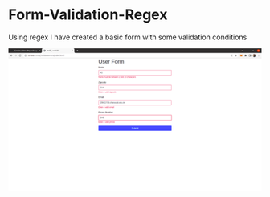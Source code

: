 # Form-Validation-Regex
Using regex I have created a basic form with some validation conditions

![alt text](https://github.com/19IT117/Form-Validation-Regex/blob/main/Form%20Validation.png)
